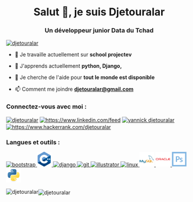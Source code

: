 <h1 align="center">Salut 👋, je suis Djetouralar</h1>
<h3 align="center">Un développeur junior Data du Tchad</h3>

<p align="left"> <a href=" https://twitter.com/djetouralar" target="blank"><img src="https://img.shields.io/twitter/follow/djetouralar?logo=twitter&style=for-the-badge" alt=" djetouralar" /></a> </p>

- 🔭 Je travaille actuellement sur **school projectev**

- 🌱 J'apprends actuellement **python, Django,**

- 🤝 Je cherche de l'aide pour **tout le monde est disponible**

- 📫 Comment me joindre **djetouralar@gmail.com**

<h3 align="left">Connectez-vous avec moi :</h3>
<p align="left">
<a href="https://twitter.com/djetouralar" target="blank"><img align="center" src="https://raw.githubusercontent.com/rahuldkjain/github-profile-readme-generator /master/src/images/icons/Social/twitter.svg" alt="djetouralar" height="30" width="40" /></a>
<a href="https://linkedin.com/in /https://www.linkedin.com/feed" target="blank"><img align="center" src="https://raw.githubusercontent.com/rahuldkjain/github-profile-readme-generator/master /src/images/icons/Social/linked-in-alt.svg" alt="https://www.linkedin.com/feed" height="30" width="40" /></a>
<a href="https://fb.com/yannick djetouralar" target="blank"><img align="center" src="https://raw.githubusercontent.com/rahuldkjain/github-profile-readme-generator/master/src/images/icons/Social/facebook.svg" alt="yannick djetouralar" height="30" largeur="40" /></a>
<a href="https://www.hackerrank.com/https://www.hackerrank.com/djetouralar" target="blank"><img align="center" src="https://raw.githubusercontent .com/rahuldkjain/github-profile-readme-generator/master/src/images/icons/Social/hackerrank.svg" alt="https://www.hackerrank.com/djetouralar" height="30" width=" 40" /></a>
</p>

<h3 align="left">Langues et outils :</h3>
<p align="left"> <a href="https://getbootstrap.com" target="_blank" rel="noreferrer"> <img src="https://raw.githubusercontent.com/devicons/devicon /master/icons/bootstrap/bootstrap-plain-wordmark.svg" alt="bootstrap" width="40" height="40"/> </a> <a href="https://www.w3schools.com /cpp/" target="_blank" rel="noreferrer"> <img src="https://raw.githubusercontent.com/devicons/devicon/master/icons/cplusplus/cplusplus-original.svg" alt="cplusplus " width="40" height="40"/> </a> <a href="https://www.djangoproject.com/" target="_blank" rel="noreferrer"><img src="https://cdn.worldvectorlogo.com/logos/django.svg" alt="django" width="40" height="40"/> </a> <a href="https:/ /git-scm.com/" target="_blank" rel="noreferrer"> <img src="https://www.vectorlogo.zone/logos/git-scm/git-scm-icon.svg" alt= "git" width="40" height="40"/> </a> <a href="https://www.adobe.com/in/products/illustrator.html" target="_blank" rel=" noreferrer"> <img src="https://www.vectorlogo.zone/logos/adobe_illustrator/adobe_illustrator-icon.svg" alt="illustrator" width="40" height="40"/> </a> <a href="https://www.linux.org/" target="_blank" rel="noreferrer"> <img src="https://raw.githubusercontent.com/devicons/devicon/master/icons/linux /linux-original.svg" alt="linux" width="40" height="40"/> </a> <a href="https://www.mysql.com/" target="_blank" rel ="noreferrer"> <img src="https://raw.githubusercontent.com/devicons/devicon/master/icons/mysql/mysql-original-wordmark.svg" alt="mysql" width="40" height= "40"/> </a> <a href="https://www.oracle.com/" target="_blank" rel="noreferrer"> <img src="https://raw.githubusercontent.com/devicons/devicon/master/icons/oracle/oracle-original.svg" alt="oracle" width="40" height="40"/> </a> <a href="https://www. photoshop.com/en" target="_blank" rel="noreferrer"> <img src="https://raw.githubusercontent.com/devicons/devicon/master/icons/photoshop/photoshop-line.svg" alt= "photoshop" width="40" height="40"/> </a> <a href="https://www.python.org" target="_blank" rel="noreferrer"> <img src=" https://raw.githubusercontent.com/devicons/devicon/master/icons/python/python-original.svg" alt="python" width="40" height="40"/> </a> </p >

<p><img align="left" src="https://github-readme-stats.vercel.app/api/top-langs?username=djetouralar&show_icons=true&locale=en&layout=compact" alt="djetouralar" /> </p>

<p> <img align="center" src="https://github-readme-stats.vercel.app/api?username=djetouralar&show_icons=true&locale=en" alt="djetouralar" /> </p>
